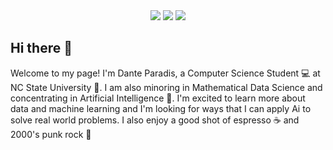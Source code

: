 <!-- Badges -->
 <div align="center">
<a href="https://visitorbadge.io/status?path=dantep77"><img src="https://api.visitorbadge.io/api/visitors?path=dantep77&label=VISITORS&countColor=%23263759" /></a>
<a href="https://img.shields.io/badge/dynamic/json?style=for-the-badge&labelColor=black&color=%23ffa116&label=Solved&query=solved&url=https%3A%2F%2Fleetcode-badge.vercel.app%2Fapi%2Fusers%2Fdanteparadis77&logo=leetcode&logoColor=yellow"><img src="https://img.shields.io/badge/dynamic/json?style=for-the-badge&labelColor=black&color=%23ffa116&label=Solved&query=solved&url=https%3A%2F%2Fleetcode-badge.vercel.app%2Fapi%2Fusers%2Fdanteparadis77&logo=leetcode&logoColor=yellow" /></a>
<a href="mailto:dtparadi@ncsu.edu"><img src="https://img.shields.io/badge/Gmail-D14836?style=for-the-badge&logo=gmail&logoColor=white" /></a>
 </div>
     
## Hi there 👋 
Welcome to my page! I'm Dante Paradis, a Computer Science Student 💻 at NC State University 🐺. I am also minoring in Mathematical Data Science and concentrating in Artificial Intelligence 🤖. I'm excited to learn more about data and machine learning and I'm looking for ways that I can apply Ai to solve real world problems. I also enjoy a good shot of espresso ☕ and 2000's punk rock 🎸
